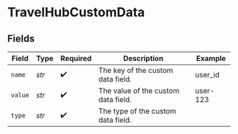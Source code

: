 # TravelHubCustomData


## Fields

| Field                               | Type                                | Required                            | Description                         | Example                             |
| ----------------------------------- | ----------------------------------- | ----------------------------------- | ----------------------------------- | ----------------------------------- |
| `name`                              | *str*                               | :heavy_check_mark:                  | The key of the custom data field.   | user_id                             |
| `value`                             | *str*                               | :heavy_check_mark:                  | The value of the custom data field. | user-123                            |
| `type`                              | *str*                               | :heavy_check_mark:                  | The type of the custom data field.  |                                     |